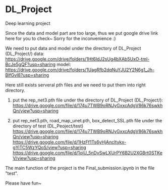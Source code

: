# DL_Project
Deep learning project

Since the data and model part are too large, thus we put google drive link here for you to check~ Sorry for the inconvenience :)

We need to put data and model under the directory of DL_Project (DL_Project/)
data: https://drive.google.com/drive/folders/1Ht6IdJ2sUg4bXAb5UxO-tml-BcJe5gQF?usp=sharing
model: https://drive.google.com/drive/folders/1UagRfb2dqNuYJU2Y2N6g1_Jh-BlfGvI8?usp=sharing


Here still exists serveral pth files and we need to put them into right directory.

1. put the rep_net3.pth file under the directory of DL_Project (DL_Project/): 
https://drive.google.com/file/d/174u7TWB9oRNJyGxxcAdgV86k76swkhQn/view?usp=sharing


2. put rep_net3.pth, road_map_unet.pth, box_detect_SSL.pth file under the directory of test (DL_Peoject/test)
https://drive.google.com/file/d/174u7TWB9oRNJyGxxcAdgV86k76swkhQn/view?usp=sharing 
https://drive.google.com/file/d/1HzFf1Ts6yHjAncltykx-gYiTC5WzYQoS/view?usp=sharing
https://drive.google.com/file/d/1oiU_5nDvSwLXUrPY6B2U2XGBrt0STKeV/view?usp=sharing

The main function of the project is the Final_submission.ipynb in the file "test".

Please have fun~
